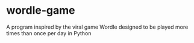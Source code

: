# wordle-game
A program inspired by the viral game Wordle designed to be played more times than once per day in Python
